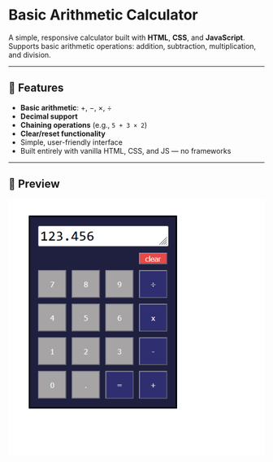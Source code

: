 # Basic Arithmetic Calculator

A simple, responsive calculator built with **HTML**, **CSS**, and **JavaScript**.  
Supports basic arithmetic operations: addition, subtraction, multiplication, and division.

---

## 🚀 Features

- **Basic arithmetic**: +, −, ×, ÷  
- **Decimal support**  
- **Chaining operations** (e.g., `5 + 3 × 2`)  
- **Clear/reset functionality**  
- Simple, user-friendly interface  
- Built entirely with vanilla HTML, CSS, and JS — no frameworks

---

## 📸 Preview

![Calculator Screenshot](screenshot.png)  



